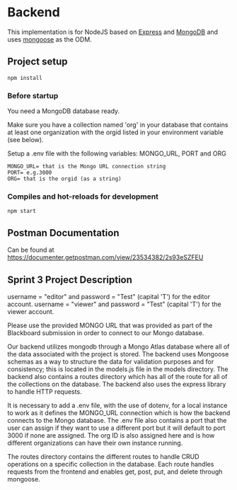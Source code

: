 # Backend

This implementation is for NodeJS based on [Express](https://expressjs.com/) and [MongoDB](https://www.mongodb.com/) and uses [mongoose](https://mongoosejs.com/) as the ODM.

## Project setup

    npm install

### Before startup
You need a MongoDB database ready.

Make sure you have a collection named 'org' in your database that contains at least one organization with the orgid listed in your environment variable (see below).

Setup a .env file with the following variables: MONGO_URL, PORT and ORG

    MONGO_URL= that is the Mongo URL connection string
    PORT= e.g.3000
    ORG= that is the orgid (as a string)

### Compiles and hot-reloads for development

    npm start

## Postman Documentation

Can be found at <https://documenter.getpostman.com/view/23534382/2s93eSZFEU>


## Sprint 3 Project Description

username = "editor" and password = "Test" (capital 'T') for the editor account.
username = "viewer" and password = "Test" (capital 'T') for the viewer account.

Please use the provided MONGO URL that was provided as part of the Blackboard submission in order to connect to our Mongo database.

Our backend utilizes mongodb through a Mongo Atlas database where all of the data associated with the project is stored.
The backend uses Mongoose schemas as a way to structure the data for validation purposes and for consistency; this is located in the models.js file in the models directory. The backend also contains a routes directory which has all of the route for all of the collections on the database. The backend also uses the express library to handle HTTP requests.

It is necessary to add a .env file, with the use of dotenv, for a local instance to work as it defines the MONGO_URL connection which is how the backend connects to the Mongo database. The .env file also contains a port that the user can assign if they want to use a different port but it will default to port 3000 if none are assigned. The org ID is also assigned here and is how different organizations can have their own instance running.

The routes directory contains the different routes to handle CRUD operations on a specific collection in the database. Each route handles requests from the frontend  and enables get, post, put, and delete through mongoose. 
